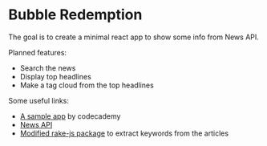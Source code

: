 # Bubble Redemption

The goal is to create a minimal react app to show some info from News API.

Planned features:

- Search the news
- Display top headlines
- Make a tag cloud from the top headlines


Some useful links:

- [A sample app](https://reddit-client.netlify.app/) by codecademy
- [News API](https://newsapi.org/)
- [Modified rake-js package](https://www.npmjs.com/package/@shopping24/rake-js/v/2.0.0) to extract keywords from the articles
